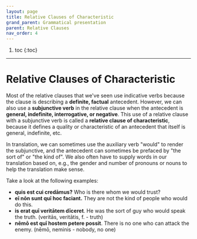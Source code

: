```yaml
---
layout: page
title: Relative Clauses of Characteristic
grand_parent: Grammatical presentation
parent: Relative Clauses
nav_order: 4
---
```


1. toc
{:toc}

***

# Relative Clauses of Characteristic

Most of the relative clauses that we've seen use indicative verbs because the clause is describing a **definite, factual** antecedent. However, we can also use a **subjunctive verb** in the relative clause when the antecedent is **general, indefinite, interrogative, or negative**. This use of a relative clause with a subjunctive verb is called a **relative clause of characteristic**, because it defines a quality or characteristic of an antecedent that itself is general, indefinite, etc.

In translation, we can sometimes use the auxiliary verb "would" to render the subjunctive, and the antecedent can sometimes be prefaced by "the sort of" or "the kind of". We also often have to supply words in our translation based on, e.g., the gender and number of pronouns or nouns to help the translation make sense.

Take a look at the following examples:

- **quis est cui credāmus?** Who is there whom we would trust?
- **eī nōn sunt quī hoc faciant.** They are not the kind of people who would do this.
- **is erat quī veritātem dīceret**. He was the sort of guy who would speak the truth. (veritās, veritātis, f. - truth)
- **nēmō est quī hostem petere possit**. There is no one who can attack the enemy. (nēmō, neminis - nobody, no one)
